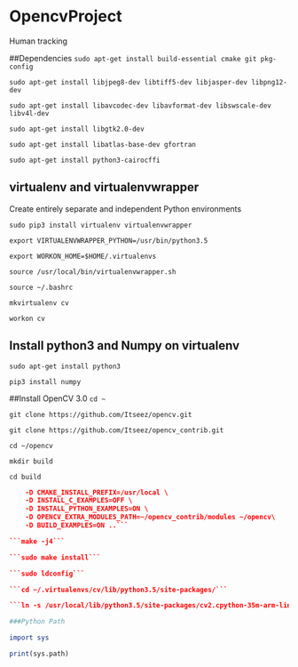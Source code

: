 # OpencvProject
Human tracking

##Dependencies
```sudo apt-get install build-essential cmake git pkg-config```

```sudo apt-get install libjpeg8-dev libtiff5-dev libjasper-dev libpng12-dev```

```sudo apt-get install libavcodec-dev libavformat-dev libswscale-dev libv4l-dev```

```sudo apt-get install libgtk2.0-dev```

```sudo apt-get install libatlas-base-dev gfortran```

```sudo apt-get install python3-cairocffi```

## virtualenv and virtualenvwrapper
 Create entirely separate and independent Python environments

```sudo pip3 install virtualenv virtualenvwrapper```

```export VIRTUALENVWRAPPER_PYTHON=/usr/bin/python3.5```

```export WORKON_HOME=$HOME/.virtualenvs```

```source /usr/local/bin/virtualenvwrapper.sh```

```source ~/.bashrc```

```mkvirtualenv cv```

```workon cv```

## Install python3 and Numpy on virtualenv
```sudo apt-get install python3```

```pip3 install numpy```

##Install OpenCV 3.0
```cd ~```

```git clone https://github.com/Itseez/opencv.git```

```git clone https://github.com/Itseez/opencv_contrib.git```

```cd ~/opencv```

```mkdir build```

```cd build```

```cmake -D CMAKE_BUILD_TYPE=RELEASE \
	-D CMAKE_INSTALL_PREFIX=/usr/local \
	-D INSTALL_C_EXAMPLES=OFF \
	-D INSTALL_PYTHON_EXAMPLES=ON \
	-D OPENCV_EXTRA_MODULES_PATH=~/opencv_contrib/modules ~/opencv\
	-D BUILD_EXAMPLES=ON ..```

```make -j4```

```sudo make install```

```sudo ldconfig```

```cd ~/.virtualenvs/cv/lib/python3.5/site-packages/```

```ln -s /usr/local/lib/python3.5/site-packages/cv2.cpython-35m-arm-linux-gnueabihf.so  cv2.so```

###Python Path

import sys

print(sys.path)
